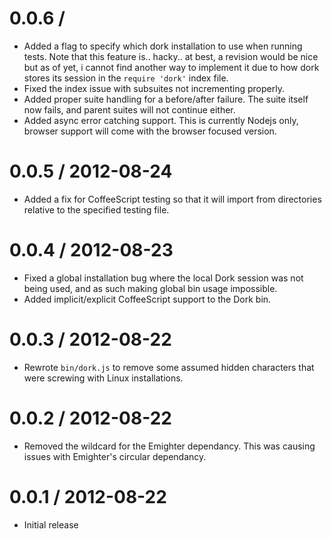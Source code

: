 
0.0.6 /
==================

  * Added a flag to specify which dork installation to use when running tests.
    Note that this feature is.. hacky.. at best, a revision would be nice
    but as of yet, i cannot find another way to implement it due to how dork
    stores its session in the `require 'dork'` index file.
  * Fixed the index issue with subsuites not incrementing properly.
  * Added proper suite handling for a before/after failure. The suite itself
    now fails, and parent suites will not continue either.
  * Added async error catching support. This is currently Nodejs only,
    browser support will come with the browser focused version.

0.0.5 / 2012-08-24
==================

  * Added a fix for CoffeeScript testing so that it will import from
    directories relative to the specified testing file.

0.0.4 / 2012-08-23
==================

  * Fixed a global installation bug where the local Dork session was not
    being used, and as such making global bin usage impossible.
  * Added implicit/explicit CoffeeScript support to the Dork bin.

0.0.3 / 2012-08-22
==================

  * Rewrote `bin/dork.js` to remove some assumed hidden characters that were
    screwing with Linux installations.

0.0.2 / 2012-08-22
==================

  * Removed the wildcard for the Emighter dependancy. This was causing issues
    with Emighter's circular dependancy.

0.0.1 / 2012-08-22
==================

  * Initial release